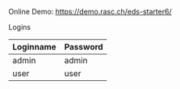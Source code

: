 Online Demo: https://demo.rasc.ch/eds-starter6/

Logins

| Loginname    | Password  |
| ------------ |---------- |
| admin        | admin     |
| user         | user      |


